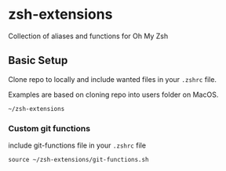 # zsh-extensions
Collection of aliases and functions for Oh My Zsh


## Basic Setup

Clone repo to locally and include wanted files in your `.zshrc` file.

Examples are based on cloning repo into users folder on MacOS.

`~/zsh-extensions`



### Custom git functions

include git-functions file in your `.zshrc` file

```
source ~/zsh-extensions/git-functions.sh
```